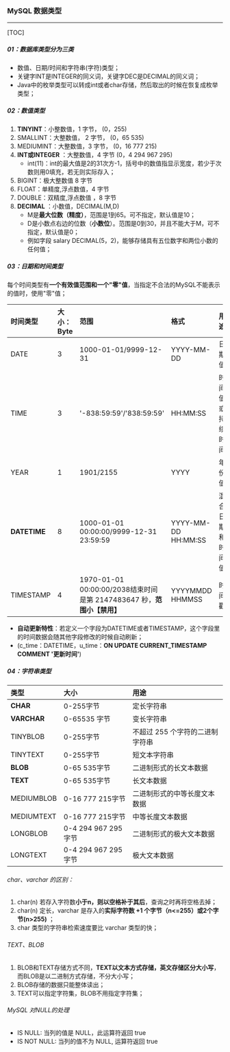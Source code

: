 ### MySQL 数据类型

------

[TOC]

##### 01：数据库类型分为三类

- 数值、日期/时间和字符串(字符)类型；
- 关键字INT是INTEGER的同义词，关键字DEC是DECIMAL的同义词；
- Java中的枚举类型可以转成int或者char存储，然后取出的时候在恢复成枚举类型；

##### 02：数值类型

1. **TINYINT**：小整数值，1 字节， (0，255)  
2. SMALLINT：大整数值， 2 字节， (0，65 535) 
3. MEDIUMINT：大整数值，3 字节， (0，16 777 215) 
4. **INT或INTEGER** ：大整数值，4 字节 (0，4 294 967 295)
   - int(11)：int的最大值是2的31次方-1，括号中的数值指显示宽度，若少于次数则用0填充，若无则实际存入；
5. BIGINT：极大整数值 8 字节 
6. FLOAT：单精度,浮点数值，4 字节 
7. DOUBLE：双精度,浮点数值 ，8 字节
8. **DECIMAL** ：小数值，DECIMAL(M,D)
   - M是**最大位数（精度）**，范围是1到65。可不指定，默认值是10；
   - D是小数点右边的位数（**小数位**）。范围是0到30，并且不能大于M，可不指定，默认值是0；
   - 例如字段 salary DECIMAL(5，2)，能够存储具有五位数字和两位小数的任何值；

##### 03：日期和时间类型

​	每个时间类型有**一个有效值范围和一个"零"值**，当指定不合法的MySQL不能表示的值时，使用"零"值；

| 时间类型     | 大小：Byte | 范围                                                         | 格式                | 用途             |
| :----------- | :--------- | :----------------------------------------------------------- | :------------------ | :--------------- |
| DATE         | 3          | 1000-01-01/9999-12-31                                        | YYYY-MM-DD          | 日期值           |
| TIME         | 3          | '-838:59:59'/'838:59:59'                                     | HH:MM:SS            | 时间值或持续时间 |
| YEAR         | 1          | 1901/2155                                                    | YYYY                | 年份值           |
| **DATETIME** | 8          | 1000-01-01 00:00:00/9999-12-31 23:59:59                      | YYYY-MM-DD HH:MM:SS | 混合日期和时间值 |
| TIMESTAMP    | 4          | 1970-01-01 00:00:00/2038结束时间是第 2147483647 秒，**范围小【禁用】** | YYYYMMDD HHMMSS     | 时间戳           |

- **自动更新特性**：若定义一个字段为DATETIME或者TIMESTAMP，这个字段里的时间数据会随其他字段修改的时候自动刷新；
- (c_time：DATETIME，u_time：**ON UPDATE CURRENT_TIMESTAMP COMMENT '更新时间'**)

##### 04：字符串类型

| 类型        | 大小                | 用途                            |
| :---------- | :------------------ | :------------------------------ |
| **CHAR**    | 0-255字节           | 定长字符串                      |
| **VARCHAR** | 0-65535 字节        | 变长字符串                      |
| TINYBLOB    | 0-255字节           | 不超过 255 个字符的二进制字符串 |
| TINYTEXT    | 0-255字节           | 短文本字符串                    |
| **BLOB**    | 0-65 535字节        | 二进制形式的长文本数据          |
| **TEXT**    | 0-65 535字节        | 长文本数据                      |
| MEDIUMBLOB  | 0-16 777 215字节    | 二进制形式的中等长度文本数据    |
| MEDIUMTEXT  | 0-16 777 215字节    | 中等长度文本数据                |
| LONGBLOB    | 0-4 294 967 295字节 | 二进制形式的极大文本数据        |
| LONGTEXT    | 0-4 294 967 295字节 | 极大文本数据                    |

###### char、varchar 的区别：

1. char(n) 若存入字符数**小于n，则以空格补于其后**，查询之时再将空格去掉；
2. char(n) 定长，varchar 是存入的**实际字符数 +1 个字节（n<=255）或2个字节(n>255)** ；
3. char 类型的字符串检索速度要比 varchar 类型的快；

###### TEXT、BLOB

1. BLOB和TEXT存储方式不同，**TEXT以文本方式存储，英文存储区分大小写**，而BLOB是以二进制方式存储，不分大小写；
2. BLOB存储的数据只能整体读出；
3. TEXT可以指定字符集，BLOB不用指定字符集；

###### MySQL 对NULL的处理

- IS NULL: 当列的值是 NULL，此运算符返回 true 
- IS NOT NULL: 当列的值不为 NULL, 运算符返回 true 
